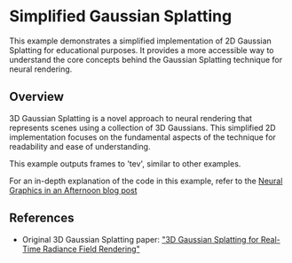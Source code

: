 # Simplified Gaussian Splatting

This example demonstrates a simplified implementation of 2D Gaussian Splatting for educational purposes. It provides a more accessible way to understand the core concepts behind the Gaussian Splatting technique for neural rendering.

## Overview

3D Gaussian Splatting is a novel approach to neural rendering that represents scenes using a collection of 3D Gaussians. This simplified 2D implementation focuses on the fundamental aspects of the technique for readability and ease of understanding.

This example outputs frames to 'tev', similar to other examples.

For an in-depth explanation of the code in this example, refer to the [Neural Graphics in an Afternoon blog post](https://shader-slang.org/blog/2025/04/04/neural-gfx-in-an-afternoon/)

## References

- Original 3D Gaussian Splatting paper: ["3D Gaussian Splatting for Real-Time Radiance Field Rendering"](https://repo-sam.inria.fr/fungraph/3d-gaussian-splatting/) 